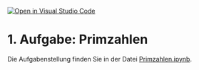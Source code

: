 [![Open in Visual Studio Code](https://classroom.github.com/assets/open-in-vscode-c66648af7eb3fe8bc4f294546bfd86ef473780cde1dea487d3c4ff354943c9ae.svg)](https://classroom.github.com/online_ide?assignment_repo_id=7618767&assignment_repo_type=AssignmentRepo)
# 1. Aufgabe: Primzahlen #
Die Aufgabenstellung finden Sie in der Datei [Primzahlen.ipynb](Primzahlen.ipynb).
